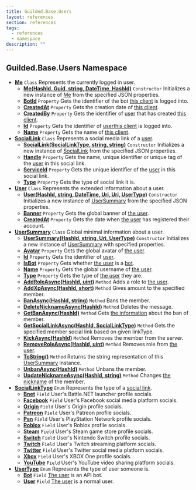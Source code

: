 ```yaml
---
title: Guilded.Base.Users
layout: references
section: references
tags:
  - references
  - namespace
description: ""
---
```


## Guilded.Base.Users Namespace
- **[Me](Me 'Guilded.Base.Users.Me')** `Class`
  Represents the currently logged in user.
  - **[Me(HashId, Guid, string, DateTime, HashId)](Me.Me(HashId,Guid,string,DateTime,HashId) 'Guilded.Base.Users.Me.Me(Guilded.Base.HashId, Guid, string, System.DateTime, Guilded.Base.HashId)')** `Constructor`
    Initializes a new instance of [Me](Me 'Guilded.Base.Users.Me') from the specified JSON properties.
  - **[BotId](Me.BotId 'Guilded.Base.Users.Me.BotId')** `Property`
    Gets the identifier of the bot [this client](BaseGuildedClient 'Guilded.Base.BaseGuildedClient') is logged into.
  - **[CreatedAt](Me.CreatedAt 'Guilded.Base.Users.Me.CreatedAt')** `Property`
    Gets the creation date of [this client](BaseGuildedClient 'Guilded.Base.BaseGuildedClient').
  - **[CreatedBy](Me.CreatedBy 'Guilded.Base.Users.Me.CreatedBy')** `Property`
    Gets the identifier of [user](User 'Guilded.Base.Users.User') that has created [this client](BaseGuildedClient 'Guilded.Base.BaseGuildedClient').
  - **[Id](Me.Id 'Guilded.Base.Users.Me.Id')** `Property`
    Gets the identifier of [user](User 'Guilded.Base.Users.User')[this client](BaseGuildedClient 'Guilded.Base.BaseGuildedClient') is logged into.
  - **[Name](Me.Name 'Guilded.Base.Users.Me.Name')** `Property`
    Gets the name of [this client](BaseGuildedClient 'Guilded.Base.BaseGuildedClient').
- **[SocialLink](SocialLink 'Guilded.Base.Users.SocialLink')** `Class`
  Represents a social media link of a [user](User 'Guilded.Base.Users.User').
  - **[SocialLink(SocialLinkType, string, string)](SocialLink.SocialLink(SocialLinkType,string,string) 'Guilded.Base.Users.SocialLink.SocialLink(Guilded.Base.Users.SocialLinkType, string, string)')** `Constructor`
    Initializes a new instance of [SocialLink](SocialLink 'Guilded.Base.Users.SocialLink') from the specified JSON properties.
  - **[Handle](SocialLink.Handle 'Guilded.Base.Users.SocialLink.Handle')** `Property`
    Gets the name, unique identifier or unique tag of the [user](User 'Guilded.Base.Users.User') in this social link.
  - **[ServiceId](SocialLink.ServiceId 'Guilded.Base.Users.SocialLink.ServiceId')** `Property`
    Gets the unique identifier of the [user](User 'Guilded.Base.Users.User') in this social link.
  - **[Type](SocialLink.Type 'Guilded.Base.Users.SocialLink.Type')** `Property`
    Gets the type of social link it is.
- **[User](User 'Guilded.Base.Users.User')** `Class`
  Represents the extended information about a user.
  - **[User(HashId, string, DateTime, Uri, Uri, UserType)](User.User(HashId,string,DateTime,Uri,Uri,UserType) 'Guilded.Base.Users.User.User(Guilded.Base.HashId, string, System.DateTime, Uri, Uri, Guilded.Base.Users.UserType)')** `Constructor`
    Initializes a new instance of [UserSummary](UserSummary 'Guilded.Base.Users.UserSummary') from the specified JSON properties.
  - **[Banner](User.Banner 'Guilded.Base.Users.User.Banner')** `Property`
    Gets the global banner of [the user](User 'Guilded.Base.Users.User').
  - **[CreatedAt](User.CreatedAt 'Guilded.Base.Users.User.CreatedAt')** `Property`
    Gets the date when [the user](User 'Guilded.Base.Users.User') has registered their account.
- **[UserSummary](UserSummary 'Guilded.Base.Users.UserSummary')** `Class`
  Global minimal information about a user.
  - **[UserSummary(HashId, string, Uri, UserType)](UserSummary.UserSummary(HashId,string,Uri,UserType) 'Guilded.Base.Users.UserSummary.UserSummary(Guilded.Base.HashId, string, Uri, Guilded.Base.Users.UserType)')** `Constructor`
    Initializes a new instance of [UserSummary](UserSummary 'Guilded.Base.Users.UserSummary') with specified properties.
  - **[Avatar](UserSummary.Avatar 'Guilded.Base.Users.UserSummary.Avatar')** `Property`
    Gets the global avatar of [the user](User 'Guilded.Base.Users.User').
  - **[Id](UserSummary.Id 'Guilded.Base.Users.UserSummary.Id')** `Property`
    Gets the identifier of [user](User 'Guilded.Base.Users.User').
  - **[IsBot](UserSummary.IsBot 'Guilded.Base.Users.UserSummary.IsBot')** `Property`
    Gets whether [the user](User 'Guilded.Base.Users.User') is a [bot](UserType#Guilded.Base.Users.UserType.Bot 'Guilded.Base.Users.UserType.Bot').
  - **[Name](UserSummary.Name 'Guilded.Base.Users.UserSummary.Name')** `Property`
    Gets the global username of [the user](User 'Guilded.Base.Users.User').
  - **[Type](UserSummary.Type 'Guilded.Base.Users.UserSummary.Type')** `Property`
    Gets the type of [the user](User 'Guilded.Base.Users.User') they are.
  - **[AddRoleAsync(HashId, uint)](UserSummary.AddRoleAsync(HashId,uint) 'Guilded.Base.Users.UserSummary.AddRoleAsync(Guilded.Base.HashId, uint)')** `Method`
    Adds a role to [the user](User 'Guilded.Base.Users.User').
  - **[AddXpAsync(HashId, short)](UserSummary.AddXpAsync(HashId,short) 'Guilded.Base.Users.UserSummary.AddXpAsync(Guilded.Base.HashId, short)')** `Method`
    Gives amount to the specified member.
  - **[BanAsync(HashId, string)](UserSummary.BanAsync(HashId,string) 'Guilded.Base.Users.UserSummary.BanAsync(Guilded.Base.HashId, string)')** `Method`
    Bans the member.
  - **[DeleteNicknameAsync(HashId)](UserSummary.DeleteNicknameAsync(HashId) 'Guilded.Base.Users.UserSummary.DeleteNicknameAsync(Guilded.Base.HashId)')** `Method`
    Deletes the message.
  - **[GetBanAsync(HashId)](UserSummary.GetBanAsync(HashId) 'Guilded.Base.Users.UserSummary.GetBanAsync(Guilded.Base.HashId)')** `Method`
    Gets [the information](MemberBan 'Guilded.Base.Servers.MemberBan') about the ban of member.
  - **[GetSocialLinkAsync(HashId, SocialLinkType)](UserSummary.GetSocialLinkAsync(HashId,SocialLinkType) 'Guilded.Base.Users.UserSummary.GetSocialLinkAsync(Guilded.Base.HashId, Guilded.Base.Users.SocialLinkType)')** `Method`
    Gets the specified member social link based on given linkType.
  - **[KickAsync(HashId)](UserSummary.KickAsync(HashId) 'Guilded.Base.Users.UserSummary.KickAsync(Guilded.Base.HashId)')** `Method`
    Removes the member from the server.
  - **[RemoveRoleAsync(HashId, uint)](UserSummary.RemoveRoleAsync(HashId,uint) 'Guilded.Base.Users.UserSummary.RemoveRoleAsync(Guilded.Base.HashId, uint)')** `Method`
    Removes role from [the user](User 'Guilded.Base.Users.User').
  - **[ToString()](UserSummary.ToString() 'Guilded.Base.Users.UserSummary.ToString()')** `Method`
    Returns the string representation of this [UserSummary](UserSummary 'Guilded.Base.Users.UserSummary') instance.
  - **[UnbanAsync(HashId)](UserSummary.UnbanAsync(HashId) 'Guilded.Base.Users.UserSummary.UnbanAsync(Guilded.Base.HashId)')** `Method`
    Unbans the member.
  - **[UpdateNicknameAsync(HashId, string)](UserSummary.UpdateNicknameAsync(HashId,string) 'Guilded.Base.Users.UserSummary.UpdateNicknameAsync(Guilded.Base.HashId, string)')** `Method`
    Changes [the nickname](Member.Nickname 'Guilded.Base.Servers.Member.Nickname') of the member.
- **[SocialLinkType](SocialLinkType 'Guilded.Base.Users.SocialLinkType')** `Enum`
  Represents the type of a [social link](SocialLink 'Guilded.Base.Users.SocialLink').
  - **[Bnet](SocialLinkType#Guilded.Base.Users.SocialLinkType.Bnet 'Guilded.Base.Users.SocialLinkType.Bnet')** `Field`
    User's Battle.NET launcher profile socials.
  - **[Facebook](SocialLinkType#Guilded.Base.Users.SocialLinkType.Facebook 'Guilded.Base.Users.SocialLinkType.Facebook')** `Field`
    User's Facebook social media platform socials.
  - **[Origin](SocialLinkType#Guilded.Base.Users.SocialLinkType.Origin 'Guilded.Base.Users.SocialLinkType.Origin')** `Field`
    User's Origin profile socials.
  - **[Patreon](SocialLinkType#Guilded.Base.Users.SocialLinkType.Patreon 'Guilded.Base.Users.SocialLinkType.Patreon')** `Field`
    User's Patreon profile socials.
  - **[Psn](SocialLinkType#Guilded.Base.Users.SocialLinkType.Psn 'Guilded.Base.Users.SocialLinkType.Psn')** `Field`
    User's PlayStation Network profile socials.
  - **[Roblox](SocialLinkType#Guilded.Base.Users.SocialLinkType.Roblox 'Guilded.Base.Users.SocialLinkType.Roblox')** `Field`
    User's Roblox profile socials.
  - **[Steam](SocialLinkType#Guilded.Base.Users.SocialLinkType.Steam 'Guilded.Base.Users.SocialLinkType.Steam')** `Field`
    User's Steam game store profile socials.
  - **[Switch](SocialLinkType#Guilded.Base.Users.SocialLinkType.Switch 'Guilded.Base.Users.SocialLinkType.Switch')** `Field`
    User's Nintendo Switch profile socials.
  - **[Twitch](SocialLinkType#Guilded.Base.Users.SocialLinkType.Twitch 'Guilded.Base.Users.SocialLinkType.Twitch')** `Field`
    User's Twitch streaming platform socials.
  - **[Twitter](SocialLinkType#Guilded.Base.Users.SocialLinkType.Twitter 'Guilded.Base.Users.SocialLinkType.Twitter')** `Field`
    User's Twitter social media platform socials.
  - **[Xbox](SocialLinkType#Guilded.Base.Users.SocialLinkType.Xbox 'Guilded.Base.Users.SocialLinkType.Xbox')** `Field`
    User's XBOX One profile socials.
  - **[YouTube](SocialLinkType#Guilded.Base.Users.SocialLinkType.YouTube 'Guilded.Base.Users.SocialLinkType.YouTube')** `Field`
    User's YouTube video sharing platform socials.
- **[UserType](UserType 'Guilded.Base.Users.UserType')** `Enum`
  Represents the type of user someone is.
  - **[Bot](UserType#Guilded.Base.Users.UserType.Bot 'Guilded.Base.Users.UserType.Bot')** `Field`
    [The user](User 'Guilded.Base.Users.User') is an API bot.
  - **[User](UserType#Guilded.Base.Users.UserType.User 'Guilded.Base.Users.UserType.User')** `Field`
    [The user](User 'Guilded.Base.Users.User') is a normal user.